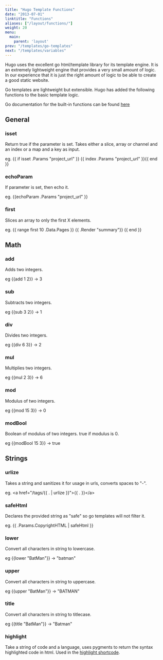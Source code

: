 ```yaml
---
title: "Hugo Template Functions"
date: "2013-07-01"
linktitle: "Functions"
aliases: ["/layout/functions/"]
weight: 20
menu:
  main:
    parent: 'layout'
prev: "/templates/go-templates"
next: "/templates/variables"
---
```


Hugo uses the excellent go html/template library for its template engine.
It is an extremely lightweight engine that provides a very small amount of
logic. In our experience that it is just the right amount of logic to be able
to create a good static website.

Go templates are lightweight but extensible. Hugo has added the following
functions to the basic template logic.

Go documentation for the built-in functions can be found [here](http://golang.org/pkg/text/template/)

## General

### isset
Return true if the parameter is set.
Takes either a slice, array or channel and an index or a map and a key as input.

eg. {{ if isset .Params "project_url" }} {{ index .Params "project_url" }}{{ end }}

### echoParam
If parameter is set, then echo it.

eg. {{echoParam .Params "project_url" }}

### first
Slices an array to only the first X elements.

eg.
    {{ range first 10 .Data.Pages }}
        {{ .Render "summary"}}
    {{ end }}


## Math

### add
Adds two integers.

eg {{add 1 2}} -> 3

### sub
Subtracts two integers.

eg {{sub 3 2}} -> 1

### div
Divides two integers.

eg {{div 6 3}} -> 2

### mul
Multiplies two integers.

eg {{mul 2 3}} -> 6

### mod
Modulus of two integers.

eg {{mod 15 3}} -> 0

### modBool
Boolean of modulus of two integers.
true if modulus is 0.

eg {{modBool 15 3}} -> true

## Strings

### urlize
Takes a string and sanitizes it for usage in urls, converts spaces to "-".

eg. &lt;a href="/tags/{{ . | urlize }}"&gt;{{ . }}&lt;/a&gt;

### safeHtml
Declares the provided string as "safe" so go templates will not filter it.

eg. {{ .Params.CopyrightHTML | safeHtml }}

### lower
Convert all characters in string to lowercase.

eg {{lower "BatMan"}} -> "batman"

### upper
Convert all characters in string to uppercase.

eg {{upper "BatMan"}} -> "BATMAN"

### title
Convert all characters in string to titlecase.

eg {{title "BatMan"}} -> "Batman"

### highlight
Take a string of code and a language, uses pygments to return the syntax
highlighted code in html. Used in the [highlight shortcode](/extras/highlight).
